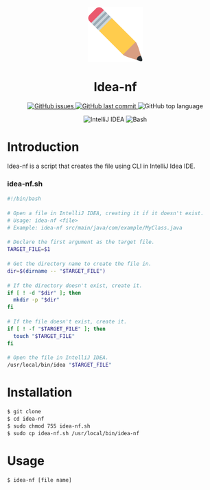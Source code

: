 <p align="center">
  <a href="" target="blank">
    <img src="https://github.com/beerjoa/idea-nf/blob/main/assets/idea-nf-logo.png" width="128" alt="Idea-nf Logo" />
  </a>
</p>

<h1 align="center">
  Idea-nf
</h1>

<div align="center">
  <p>
    <a href="https://github.com/beerjoa/idea-nf/issues/" target="_blank">
      <img src="https://img.shields.io/github/issues/beerjoa/idea-nf" alt="GitHub issues" />
    </a>
    <a href="https://github.com/beerjoa/idea-nf/commit/main/" target="_blank">
      <img src="https://img.shields.io/github/last-commit/beerjoa/idea-nf" alt="GitHub last commit" />
    </a>
    <img src="https://img.shields.io/github/languages/top/beerjoa/idea-nf" alt="GitHub top language" />
  </p>
  <p>
    <img src="https://img.shields.io/badge/IntelliJIDEA-1f425f?style=flat-square&logo=IntelliJIDEA&logoColor=white" alt="IntelliJ IDEA" />
    <img src="https://img.shields.io/badge/Bash-121011?style=flat-square&logo=GNUBash&logoColor=white" alt="Bash" />
  </p>
</div>

# Introduction
Idea-nf is a script that creates the file using CLI in IntelliJ Idea IDE.

### idea-nf.sh
```bash
#!/bin/bash

# Open a file in IntelliJ IDEA, creating it if it doesn't exist.
# Usage: idea-nf <file>
# Example: idea-nf src/main/java/com/example/MyClass.java

# Declare the first argument as the target file.
TARGET_FILE=$1

# Get the directory name to create the file in.
dir=$(dirname -- "$TARGET_FILE")

# If the directory doesn't exist, create it.
if [ ! -d "$dir" ]; then
  mkdir -p "$dir"
fi

# If the file doesn't exist, create it.
if [ ! -f "$TARGET_FILE" ]; then
  touch "$TARGET_FILE"
fi

# Open the file in IntelliJ IDEA.
/usr/local/bin/idea "$TARGET_FILE"
```

# Installation
```bash
$ git clone
$ cd idea-nf
$ sudo chmod 755 idea-nf.sh
$ sudo cp idea-nf.sh /usr/local/bin/idea-nf
```

# Usage
```bash
$ idea-nf [file name]
```
